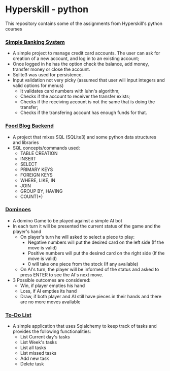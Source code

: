 # Hyperskill - python
This repository contains some of the assignments from Hyperskill's python courses

### [Simple Banking System](https://hyperskill.org/projects/109)
- A simple project to manage credit card accounts. The user can ask for creation of a new account, and log in to an existing account;
- Once logged in he has the option check the balance, add money, transfer money or close the account.
- Sqlite3 was used for persistence.
- Input validation not very picky (assumed that user will input integers and valid options for menus)
    - It validates card numbers with luhn's algorithm;
    - Checks if the account to receiver the transfer exists;
    - Checks if the receiving account is not the same that is doing the transfer;
    - Checks if the transfering account has enough funds for that.

### [Food Blog Backend](https://hyperskill.org/projects/167)
- A project that mixes SQL (SQLite3) and some python data structures and libraries
- SQL concepts/commands used:
    - TABLE CREATION
    - INSERT
    - SELECT
    - PRIMARY KEYS
    - FOREIGN KEYS
    - WHERE, LIKE, IN
    - JOIN
    - GROUP BY, HAVING
    - COUNT(*)
    
### [Dominoes](https://hyperskill.org/projects/146)
- A domino Game to be played against a simple AI bot
- In each turn it will be presented the current status of the game and the player's hand
    - On player's turn he will asked to select a piece to play:
        - Negative numbers will put the desired card on the left side (If the move is valid)
        - Positive numbers will put the desired card on the right side (If the move is valid)
        - 0 will take one piece from the stock (If any available)
    - On AI's turn, the player will be informed of the status and asked to press ENTER to see the AI's next move.
- 3 Possible outcomes are considered:
    - Win, if player empties his hand
    - Loss, if AI empties its hand
    - Draw, if both player and AI still have pieces in their hands and there are no more moves available

### [To-Do List](https://hyperskill.org/projects/105)
- A simple application that uses Sqlalchemy to keep track of tasks and provides the following functionalities:
    - List Current day's tasks
    - List Week's tasks
    - List all tasks
    - List missed tasks
    - Add new task
    - Delete task  
